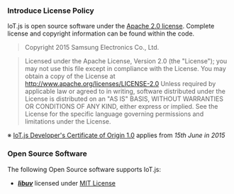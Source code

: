 ### Introduce License Policy

IoT.js is open source software under the [Apache 2.0 license](https://www.apache.org/licenses/LICENSE-2.0). Complete license and copyright information can be found within the code.

> Copyright 2015 Samsung Electronics Co., Ltd.

> Licensed under the Apache License, Version 2.0 (the "License"); you may not use this file except in compliance with the License. You may obtain a copy of the License at http://www.apache.org/licenses/LICENSE-2.0 Unless required by applicable law or agreed to in writing, software distributed under the License is distributed on an "AS IS" BASIS, WITHOUT WARRANTIES OR CONDITIONS OF ANY KIND, either express or implied. See the License for the specific language governing permissions and limitations under the License.

※ [IoT.js Developer's Certificate of Origin 1.0](IoT.js-Developer's-Certificate-of-Origin-1.0) applies from _15th June in 2015_

### Open Source Software

The following Open Source software supports IoT.js:
* **_[libuv](https://github.com/libuv/libuv)_** licensed under [MIT License](http://opensource.org/licenses/MIT)